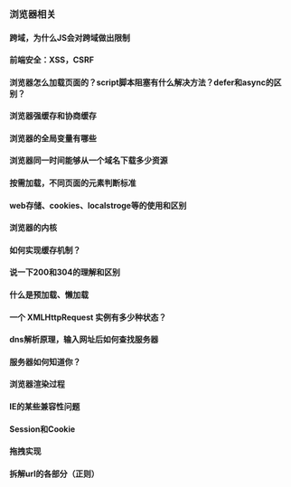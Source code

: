 ### 浏览器相关

#### 跨域，为什么JS会对跨域做出限制

#### 前端安全：XSS，CSRF

#### 浏览器怎么加载页面的？script脚本阻塞有什么解决方法？defer和async的区别？

#### 浏览器强缓存和协商缓存

#### 浏览器的全局变量有哪些

#### 浏览器同一时间能够从一个域名下载多少资源

#### 按需加载，不同页面的元素判断标准

#### web存储、cookies、localstroge等的使用和区别

#### 浏览器的内核

#### 如何实现缓存机制？

#### 说一下200和304的理解和区别

#### 什么是预加载、懒加载

#### 一个 XMLHttpRequest 实例有多少种状态？

#### dns解析原理，输入网址后如何查找服务器

#### 服务器如何知道你？

#### 浏览器渲染过程

#### IE的某些兼容性问题

#### Session和Cookie

#### 拖拽实现

#### 拆解url的各部分（正则）


